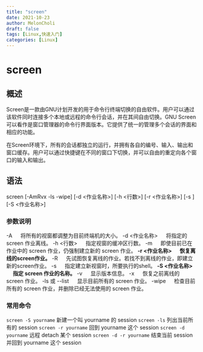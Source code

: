 ```yaml
---
title: "screen"
date: 2021-10-23
author: MelonCholi
draft: false
tags: [Linux,快速入门]
categories: [Linux]
---
```


# screen

## 概述

Screen是一款由GNU计划开发的用于命令行终端切换的自由软件。用户可以通过该软件同时连接多个本地或远程的命令行会话，并在其间自由切换。GNU Screen可以看作是窗口管理器的命令行界面版本。它提供了统一的管理多个会话的界面和相应的功能。

在Screen环境下，所有的会话都独立的运行，并拥有各自的编号、输入、输出和窗口缓存。用户可以通过快捷键在不同的窗口下切换，并可以自由的重定向各个窗口的输入和输出。

## 语法

screen \[-AmRvx -ls -wipe] \[-d <作业名称>] \[-h <行数>] \[-r <作业名称>] \[-s ] \[-S <作业名称>]

### 参数说明

-A 　                       将所有的视窗都调整为目前终端机的大小。
-d <作业名称> 　  将指定的 screen 作业离线。
-h <行数>         　  指定视窗的缓冲区行数。
-m 　                      即使目前已在作业中的 screen 作业，仍强制建立新的 screen 作业。
**-r <作业名称> 　   恢复离线的screen作业。**
-R 　                       先试图恢复离线的作业。若找不到离线的作业，即建立新的screen作业。
-s 　                       指定建立新视窗时，所要执行的shell。
**-S <作业名称> 　  指定 screen 作业的名称。**
-v 　                       显示版本信息。
-x 　                       恢复之前离线的 screen 作业。
-ls 或 --list 　         显示目前所有的 screen 作业。
-wipe 　                 检查目前所有的 screen 作业，并删除已经无法使用的 screen 作业。

### 常用命令

`screen -S yourname`                 新建一个叫 yourname 的 session
`screen -ls`                                  列出当前所有的 session
`screen -r yourname`                  回到 yourname 这个 session
`screen -d yourname`                  远程 detach 某个 session
`screen -d -r yourname`            结束当前 session 并回到 yourname 这个 session

